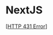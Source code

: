 # NextJS

[[HTTP 431 Error]]

[//begin]: # "Autogenerated link references for markdown compatibility"
[HTTP 431 Error]: <HTTP 431 Error.md> "HTTP 431 Error"
[//end]: # "Autogenerated link references"